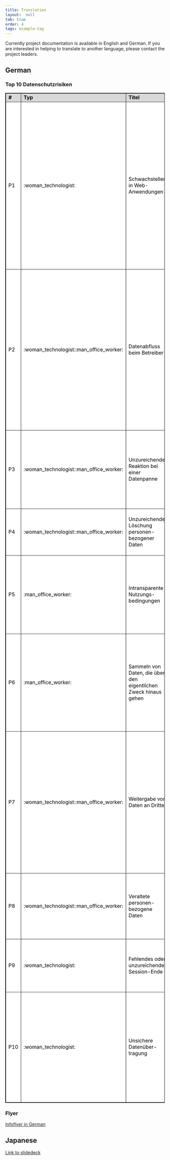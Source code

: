 ```yaml
---
title: Translation
layout:  null
tab: true
order: 4
tags: example-tag
---
```

Currently project documentation is available in English and German. If you are interested in helping to translate to another language, please contact the project leaders.
## German
### Top 10 Datenschutzrisiken
<table style="background-color:#FFFFFF;border-collapse:collapse;border:1px solid #000000;color:#000000;width:100%" cellspacing="3" cellpadding="3" border="1">

<tr>
<td bgcolor="#D8D8D8" width="64"><b>#</b></td>
<td bgcolor="#D8D8D8" width="70"><b>Typ</b></td>
<td bgcolor="#D8D8D8" width="160"><b>Titel</b></td>
<td bgcolor="#D8D8D8" width="120"><b>Häufigkeit</b></td>
<td bgcolor="#D8D8D8" width="110"><b>Schaden</b></td>
<td bgcolor="#D8D8D8"><b>Beschreibung</b></td>
</tr>

<tr>
<td>P1</td>
<td>:woman_technologist:</td>
<td>Schwachstellen in Web-Anwendungen</td>
<td bgcolor="orange">Hoch</td>
<td bgcolor="red">Sehr hoch</td>
<td>Schwachstellen sind ein zentrales Problem in jedem System, mit dem sensible Nutzerdaten erhoben, verarbeitet und genutzt werden. Bestehen Fehler im Design oder in der Implementierung der Applikation, werden Probleme nicht entdeckt oder Sicherheitspatches nicht unverzüglich eingespielt, führt dies mit hoher Wahrscheinlichkeit zu einer Verletzung des Persönlichkeitsrechts. Dieses Risiko wird bereits in anderen Projekten behandelt, wie der OWASP Top 10 Liste der häufigsten Sicherheitsrisiken für Webanwendungen.</td>
</tr>

<tr>
<td>P2</td>
<td>:woman_technologist::man_office_worker:</td>
<td>Datenabfluss beim Betreiber</td>
<td bgcolor="orange">Hoch</td>
<td bgcolor="red">Sehr hoch</td>
<td>Wird die unerwünschte Preisgabe personenbezogener oder personenbeziehbarer Daten an nicht autorisierte Personen nicht wirksam verhindert, ist dies ein Verlust der Vertraulichkeit. Ursachen sind entweder ein vorsätzlich durchgeführter Datenabzug oder unbeabsichtigte Fehler wie beispielsweise unzureichendes Zugriffsmanagement, unsichere Datenablage, Datendopplung oder fehlendes Problembewusstsein (Awareness).</td>
</tr>

<tr>
<td>P3</td>
<td>:woman_technologist::man_office_worker:</td>
<td>Unzureichende Reaktion bei einer Datenpanne</td>
<td bgcolor="orange">Hoch</td>
<td bgcolor="red">Sehr hoch</td>
<td>Betroffene werden nicht über mögliche Pannen oder Datenlecks benachrichtigt, die durch Angriffe oder unbeabsichtigte Ereignisse entstehen. Angemessene Abhilfemaßnahmen zum Schließen der Lücken und Beseitigung der Ursache fehlen.</td>
</tr>

<tr>
<td>P4</td>
<td>:woman_technologist::man_office_worker:</td>
<td>Unzureichende Löschung personen-bezogener Daten</td>
<td bgcolor="red">Sehr hoch</td>
<td bgcolor="orange">Hoch</td>
<td>Personenbezogene Daten werden nicht termingerecht oder nicht effektiv nach Zweckablauf bzw. aufgrund einer Löschanfrage gelöscht.</td>
</tr>

<tr>
<td>P5</td>
<td>:man_office_worker:</td>
<td>Intransparente Nutzungs-bedingungen</td>
<td bgcolor="red">Sehr hoch</td>
<td bgcolor="orange">Hoch</td>
<td>Informationen zur Datenverarbeitung wie Erhebung, Speicherung und Nutzung personenbezogener Daten sind unzureichend. Diese Informationen sind nicht leicht zugänglich oder für juristische Laien nicht verständlich aufbereitet.</td>
</tr>

<tr>
<td>P6</td>
<td>:man_office_worker:</td>
<td>Sammeln von Daten, die über den eigentlichen Zweck hinaus gehen</td>
<td bgcolor="red">Sehr hoch</td>
<td bgcolor="orange">Hoch</td>
<td>Es werden Beschreibungsdaten, demographische Daten oder sonstige personenbezogene Daten gesammelt, die nicht für den vereinbarten Zweck der Anwendung benötigt werden. Ebenso werden Daten gesammelt, für deren Erhebung der Nutzer keine Einverständniserklärung abgegeben hat.</td>
</tr>

<tr>
<td>P7</td>
<td>:woman_technologist::man_office_worker:</td>
<td>Weitergabe von Daten an Dritte</td>
<td bgcolor="orange">Hoch</td>
<td bgcolor="orange">Hoch</td>
<td>Personenbezogene Daten werden ohne Einverständnis des Nutzers an Dritte weiter gegeben bzw. diesen zur Verfügung gestellt. Die Weitergabe von Daten und Erkenntnissen erfolgt entweder direkt oder auf Anfrage, gegen Zahlung oder auch durch unsachgemäßen Einsatz von Diensten Dritter wie beispielsweise Widgets für Webseiten (z.B. Landkarten, Buttons von sozialen Netzwerken), Analysetools oder Web Bugs (z.B. Beacons).</td>
</tr>

<tr>
<td>P8</td>
<td>:woman_technologist::man_office_worker:</td>
<td>Veraltete personen-bezogene Daten</td>
<td bgcolor="orange">Hoch</td>
<td bgcolor="red">Sehr hoch</td>
<td>Es werden veraltete, inkorrekte oder gefälschte personenbezogene Daten genutzt. Datenaktualisierungen oder -korrekturen finden nicht in ausreichendem Maße statt.</td>
</tr>

<tr>
<td>P9</td>
<td>:woman_technologist:</td>
<td>Fehlendes oder unzureichendes Session-Ende</td>
<td bgcolor="yellow">Mittel</td>
<td bgcolor="red">Sehr hoch</td>
<td>Unzureichendes Beenden von Sessions. Dies kann dazu führen, dass zusätzliche Nutzerdaten ohne Einverständnis oder Wissen des Nutzers gesammelt werden.</td>
</tr>

<tr>
<td>P10</td>
<td>:woman_technologist:</td>
<td>Unsichere Datenüber-tragung</td>
<td bgcolor="yellow">Mittel</td>
<td bgcolor="red">Sehr hoch</td>
<td>Die Datenübermittlung erfolgt nicht auf verschlüsselten und sicheren Kanälen, so dass ein unautorisierter Zugriff nicht verhindert wird. Mechanismen zum Verringern der Angriffsfläche, werden nicht umgesetzt. Hierzu gehört es zu verhindern, dass durch das Verhalten der Webanwendung Rückschlüsse auf Nutzerdaten möglich sind.</td>
</tr>
</table>

<!--|Nr.|Titel|Häufigkeit|Schaden|Beschreibung|
|---|------|-----|-----|------------------|
|P1 |Schwachstellen in Webanwendungen|Hoch|Sehr hoch|Schwachstellen sind ein zentrales Problem in jedem System, mit dem sensible Nutzerdaten erhoben, verarbeitet und genutzt werden. Bestehen Fehler im Design oder in der Implementierung der Applikation, werden Probleme nicht entdeckt oder Sicherheitspatches nicht unverzüglich eingespielt, führt dies mit hoher Wahrscheinlichkeit zu einer Verletzung des Persönlichkeitsrechts. Dieses Risiko wird bereits in anderen Projekten behandelt, wie der OWASP Top 10 Liste der häufigsten Sicherheitsrisiken für Webanwendungen. 
|P2 |Datenabfluss beim Betreiber|Hoch|Sehr hoch|Wird die unerwünschte Preisgabe personenbezogener oder personenbeziehbarer Daten an nicht autorisierte Personen nicht wirksam verhindert, ist dies ein Verlust der Vertraulichkeit. Ursachen sind entweder ein vorsätzlich durchgeführter Datenabzug oder unbeabsichtigte Fehler wie beispielsweise unzureichendes Zugriffsmanagement, unsichere Datenablage, Datendopplung oder fehlendes Problembewusstsein (Awareness). 
|P3 |Unzureichende Reaktion bei einer Datenpanne|Hoch|Sehr hoch|Betroffene werden nicht über mögliche Pannen oder Datenlecks benachrichtigt, die durch Angriffe oder unbeabsichtigte Ereignisse entstehen. Angemessene Abhilfemaßnahmen zum Schließen der Lücken und Beseitigung der Ursache fehlen. 
|P4 |Unzureichende Löschung personenbezogener Daten|Sehr hoch|Hoch|Personenbezogene Daten werden nicht termingerecht oder nicht effektiv nach Zweckablauf bzw. aufgrund einer Löschanfrage gelöscht.
|P5 |Intransparente Nutzungsbedingungen|Sehr hoch|Hoch| Informationen zur Datenverarbeitung wie Erhebung, Speicherung und Nutzung personenbezogener Daten sind unzureichend. Diese Informationen sind nicht leicht zugänglich oder für juristische Laien nicht verständlich aufbereitet.
|P6 |Sammeln von Daten, die über den eigentlichen Zweck hinaus gehen|Sehr hoch|Hoch|Es werden Beschreibungsdaten, demographische Daten oder sonstige personenbezogene Daten gesammelt, die nicht für den vereinbarten Zweck der Anwendung benötigt werden. Ebenso werden Daten gesammelt, für deren Erhebung der Nutzer keine Einverständniserklärung abgegeben hat.
|P7 |Weitergabe von Daten an Dritte|Hoch|Hoch|Personenbezogene Daten werden ohne Einverständnis des Nutzers an Dritte weiter gegeben bzw. diesen zur Verfügung gestellt. Die Weitergabe von Daten und Erkenntnissen erfolgt entweder direkt oder auf Anfrage, gegen Zahlung oder auch durch unsachgemäßen Einsatz von Diensten Dritter wie beispielsweise Widgets für Webseiten (z.B. Landkarten, Buttons von sozialen Netzwerken), Analysetools oder Web Bugs (z.B. Beacons).
|P8 |Veraltete personenbezogene Daten|Hoch|Sehr hoch|Es werden veraltete, inkorrekte oder gefälschte personenbezogene Daten genutzt. Datenaktualisierungen oder -korrekturen finden nicht in ausreichendem Maße statt.
|P9 |Fehlendes oder unzureichendes Session-Ende|Mittel|Sehr hoch|Unzureichendes Beenden von Sessions. Dies kann dazu führen, dass zusätzliche Nutzerdaten ohne Einverständnis oder Wissen des Nutzers gesammelt werden.
|P10|Unsichere Datenübertragung|Mittel|Sehr hoch|Die Datenübermittlung erfolgt nicht auf verschlüsselten und sicheren Kanälen, so dass ein unautorisierter Zugriff nicht verhindert wird. Mechanismen zum Verringern der Angriffsfläche, werden nicht umgesetzt. Hierzu gehört es zu verhindern, dass durch das Verhalten der Webanwendung Rückschlüsse auf Nutzerdaten möglich sind.-->

### Flyer
[Infoflyer in German](Top_10_Privacy_Risks_German.png)

## Japanese
[Link to slidedeck](https://speakerdeck.com/owaspjapan/introducing-owasp-top10-privacy-risks-number-owasp-night-21th)
